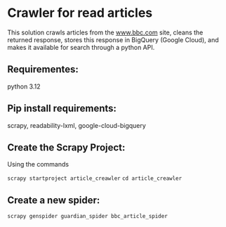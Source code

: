 # Crawler for read articles
This solution crawls articles from the www.bbc.com site, cleans the returned response, stores this response in BigQuery (Google Cloud), and makes it available for search through a python API.

## Requirementes: 
python 3.12

## Pip install requirements: 
scrapy, readability-lxml, google-cloud-bigquery

## Create the Scrapy Project:
Using the commands

`scrapy startproject article_creawler`
`cd article_creawler`

## Create a new spider:
`scrapy genspider guardian_spider bbc_article_spider`
